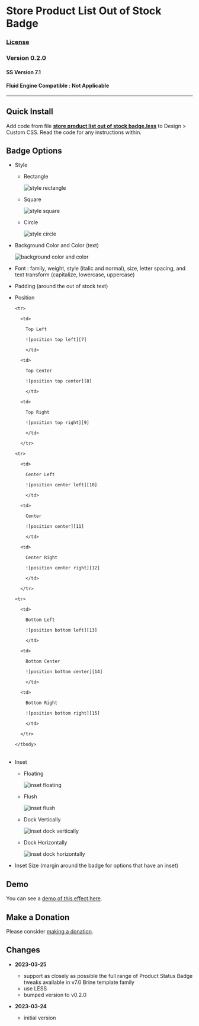 # Store Product List Out of Stock Badge

### [License][1]

### Version 0.2.0

#### SS Version 7.1

#### Fluid Engine Compatible : Not Applicable

---

## Quick Install

Add code from file **[store product list out of stock badge.less][2]** to
Design > Custom CSS. Read the code for any instructions within.

## Badge Options

* Style

  * Rectangle
  
    ![style rectangle][3]
    
  * Square
  
    ![style square][4]

  * Circle
  
    ![style circle][5]
    
* Background Color and Color (text)

  ![background color and color][6]
  
* Font : family, weight, style (italic and normal), size, letter spacing, and
  text transform (capitalize, lowercase, uppercase)
  
* Padding (around the out of stock text)

* Position

  <table>
  
    <tbody>
    
      <tr>
      
        <td>
        
          Top Left
          
          ![position top left][7]
          
          </td>
          
        <td>
        
          Top Center
          
          ![position top center][8]
          
          </td>
          
        <td>
        
          Top Right
          
          ![position top right][9]
          
          </td>
          
        </tr>
        
      <tr>
      
        <td>
        
          Center Left
          
          ![position center left][10]
          
          </td>
          
        <td>
        
          Center
          
          ![position center][11]
          
          </td>
          
        <td>
        
          Center Right
          
          ![position center right][12]
          
          </td>
          
        </tr>
        
      <tr>
      
        <td>
        
          Bottom Left
          
          ![position bottom left][13]
          
          </td>
          
        <td>
        
          Bottom Center
          
          ![position bottom center][14]
          
          </td>
          
        <td>
        
          Bottom Right
          
          ![position bottom right][15]
    
          </td>
          
        </tr>
        
      </tbody>
      
    </table>
    
* Inset

  * Floating
  
    ![inset floating][9]
    
  * Flush
  
    ![inset flush][16]
    
  * Dock Vertically
    
    ![inset dock vertically][17]
    
  * Dock Horizontally
    
    ![inset dock horizontally][18]
    
* Inset Size (margin around the badge for options that have an inset)

## Demo

You can see a [demo of this effect here][19].

## Make a Donation

Please consider [making a donation][20].

## Changes

* **2023-03-25**

  * support as closely as possible the full range of Product Status Badge tweaks
    available in v7.0 Brine template family
  * use LESS
  * bumped version to v0.2.0
  
* **2023-03-24**

  * initial version

[1]: https://github.com/tomsWebConsulting/twcsl/blob/main/LICENSE.txt#L1
[2]: store%20product%20list%20out%20of%20stock%20badge.less#L1
[3]: read%20me%20assets/style%20rectangle.png
[4]: read%20me%20assets/style%20square.png
[5]: read%20me%20assets/style%20circle.png
[6]: read%20me%20assets/background%20color%20and%20color.png
[7]: read%20me%20assets/position%20top%20left.png
[8]: read%20me%20assets/position%20top%20center.png
[9]: read%20me%20assets/position%20top%20right.png
[10]: read%20me%20assets/position%20center%20left.png
[11]: read%20me%20assets/position%20center.png
[12]: read%20me%20assets/position%20center%20right.png
[13]: read%20me%20assets/position%20bottom%20left.png
[14]: read%20me%20assets/position%20bottom%20center.png
[15]: read%20me%20assets/position%20bottom%20right.png
[16]: read%20me%20assets/inset%20flush.png
[17]: read%20me%20assets/inset%20dock%20horizontally.png
[18]: read%20me%20assets/inset%20dock%20vertically.png
[19]: https://toms-web-consulting-demos.squarespace.com/store-product-list-out-of-stock-badge?password=twcdemos
[20]: https://github.com/tomsWebConsulting/twcsl#make-a-donation

